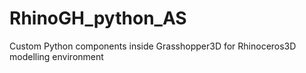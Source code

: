 # RhinoGH_python_AS
Custom Python components inside Grasshopper3D for Rhinoceros3D modelling environment
